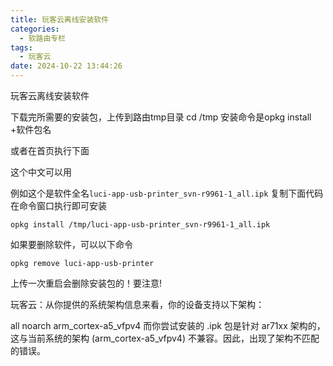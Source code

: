 ```yaml
---
title: 玩客云离线安装软件
categories:
  - 软路由专栏
tags:
  - 玩客云
date: 2024-10-22 13:44:26
---
```


玩客云离线安装软件

下载完所需要的安装包，上传到路由tmp目录
cd /tmp
安装命令是opkg install +软件包名

 
或者在首页执行下面
 
 
 这个中文可以用
 
 例如这个是软件全名`luci-app-usb-printer_svn-r9961-1_all.ipk`
 复制下面代码在命令窗口执行即可安装
 ```
opkg install /tmp/luci-app-usb-printer_svn-r9961-1_all.ipk
```




如果要删除软件，可以以下命令
```
opkg remove luci-app-usb-printer
```

上传一次重启会删除安装包的！要注意!







玩客云：从你提供的系统架构信息来看，你的设备支持以下架构：

all
noarch
arm_cortex-a5_vfpv4
而你尝试安装的 .ipk 包是针对 ar71xx 架构的，这与当前系统的架构 (arm_cortex-a5_vfpv4) 不兼容。因此，出现了架构不匹配的错误。


